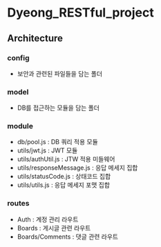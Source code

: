 # Dyeong_RESTful_project

## Architecture
### config
- 보안과 관련된 파일들을 담는 폴더

### model
- DB를 접근하는 모듈을 담는 폴더

### module
- db/pool.js : DB 쿼리 적용 모듈
- utils/jwt.js : JWT 모듈
- utils/authUtil.js : JTW 적용 미들웨어
- utils/responseMessage.js : 응답 메세지 집합
- utils/statusCode.js : 상태코드 집합
- utils/utils.js : 응답 메세지 포맷 집합

### routes
- Auth : 계정 관리 라우트
- Boards : 게시글 관련 라우트
- Boards/Comments : 댓글 관련 라우트